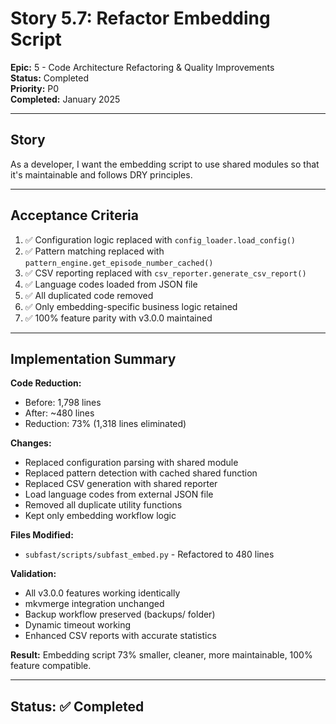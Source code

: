 # Story 5.7: Refactor Embedding Script

**Epic:** 5 - Code Architecture Refactoring & Quality Improvements  
**Status:** Completed  
**Priority:** P0  
**Completed:** January 2025

---

## Story

As a developer, I want the embedding script to use shared modules so that it's maintainable and follows DRY principles.

---

## Acceptance Criteria

1. ✅ Configuration logic replaced with `config_loader.load_config()`
2. ✅ Pattern matching replaced with `pattern_engine.get_episode_number_cached()`
3. ✅ CSV reporting replaced with `csv_reporter.generate_csv_report()`
4. ✅ Language codes loaded from JSON file
5. ✅ All duplicated code removed
6. ✅ Only embedding-specific business logic retained
7. ✅ 100% feature parity with v3.0.0 maintained

---

## Implementation Summary

**Code Reduction:**
- Before: 1,798 lines
- After: ~480 lines
- Reduction: 73% (1,318 lines eliminated)

**Changes:**
- Replaced configuration parsing with shared module
- Replaced pattern detection with cached shared function
- Replaced CSV generation with shared reporter
- Load language codes from external JSON file
- Removed all duplicate utility functions
- Kept only embedding workflow logic

**Files Modified:**
- `subfast/scripts/subfast_embed.py` - Refactored to 480 lines

**Validation:**
- All v3.0.0 features working identically
- mkvmerge integration unchanged
- Backup workflow preserved (backups/ folder)
- Dynamic timeout working
- Enhanced CSV reports with accurate statistics

**Result:** Embedding script 73% smaller, cleaner, more maintainable, 100% feature compatible.

---

## Status: ✅ Completed

